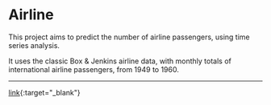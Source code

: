 # Airline

This project aims to predict the number of airline passengers, using time series analysis.

It uses the classic Box & Jenkins airline data, with monthly totals of international airline passengers, from 1949 to 1960.

---

[link](https://github.com/sergiorgiraldo/DataScience-Showcase/tree/master/Airline){:target="_blank"}
